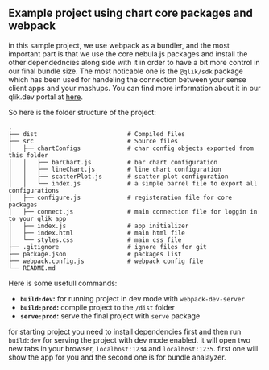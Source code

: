## Example project using chart core packages and webpack

in this sample project, we use webpack as a bundler, and the most important part is that we use the core nebula.js packages and install the other dependedncies along side with it in order to have a bit more control in our final bundle size. The most noticable one is the `@qlik/sdk` package which has been used for handeling the connection between your sense client apps and your mashups. You can find more information about it in our qlik.dev portal at [here](https://qlik.dev/libraries-and-tools/platform-sdk#authentication).

So here is the folder structure of the project:

    .
    ├── dist                         # Compiled files
    ├── src                          # Source files
    │   ├── chartConfigs             # char config objects exported from this folder
    │   │   ├── barChart.js          # bar chart configuration
    │   │   ├── lineChart.js         # line chart configuration
    │   │   ├── scatterPlot.js       # scatter plot configuration
    │   │   └── index.js             # a simple barrel file to export all configurations
    │   ├── configure.js             # registeration file for core packages
    │   ├── connect.js               # main connection file for loggin in to your qlik app
    │   ├── index.js                 # app initializer
    │   ├── index.html               # main html file
    │   └── styles.css               # main css file
    ├── .gitignore                   # ignore files for git
    ├── package.json                 # packages list
    ├── webpack.config.js            # webpack config file
    └── README.md

Here is some usefull commands:

- **`build:dev`:** for running project in dev mode with `webpack-dev-server`
- **`build:prod`:** compile project to the `/dist` folder
- **`serve:prod`:** serve the final project with `serve` package

for starting project you need to install dependencies first and then run `build:dev` for serving the project with dev mode enabled. it will open two new tabs in your browser, `localhost:1234` and `localhost:1235`. first one will show the app for you and the second one is for bundle analayzer.
